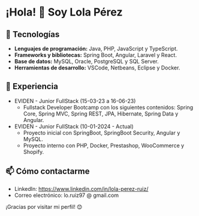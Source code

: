 # ¡Hola! 👋 Soy Lola Pérez 
 
## 🚀 Tecnologías
- **Lenguajes de programación:** Java, PHP, JavaScript y TypeScript.
 - **Frameworks y bibliotecas:** Spring Boot, Angular, Laravel y React.
 - **Base de datos:** MySQL, Oracle, PostgreSQL y SQL Server.
 - **Herramientas de desarrollo:** VSCode, Netbeans, Eclipse y Docker.
 
## 💼 Experiencia
- EVIDEN - Junior FullStack (15-03-23 a 16-06-23)
   - Fullstack Developer Bootcamp con los siguientes contenidos: Spring Core, Spring MVC, Spring REST, JPA, Hibernate, Spring Data y Angular.
- EVIDEN - Junior FullStack (10-01-2024 - Actual)
   - Proyecto inicial con SpringBoot, SpringBoot Security, Angular y MySQL.
   - Proyecto interno con PHP, Docker, Prestashop, WooCommerce y Shopify.
 
## 📫 Cómo contactarme
- LinkedIn: https://www.linkedin.com/in/lola-perez-ruiz/
 - Correo electrónico: lo.ruiz97 @ gmail.com
 
¡Gracias por visitar mi perfil! 😊


<!--
**perezlola15/perezlola15** is a ✨ _special_ ✨ repository because its `README.md` (this file) appears on your GitHub profile.

Here are some ideas to get you started:

- 🔭 I’m currently working on ...
- 🌱 I’m currently learning ...
- 👯 I’m looking to collaborate on ...
- 🤔 I’m looking for help with ...
- 💬 Ask me about ...
- 📫 How to reach me: ...
- 😄 Pronouns: ...
- ⚡ Fun fact: ...
-->
